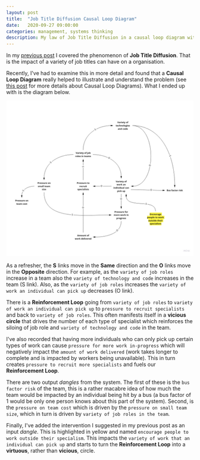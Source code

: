 ```yaml
---
layout: post
title:  "Job Title Diffusion Causal Loop Diagram"
date:   2020-09-27 09:00:00
categories: management, systems thinking
description: My law of Job Title Diffusion in a causal loop diagram with intervention!
---
```


In my [previous post](/blog/law-of-job-title-diffusion) I covered the phenomenon of **Job Title Diffusion**.  That is the impact of a variety of job titles can have on a organisation.

Recently, I've had to examine this in more detail and found that a **Causal Loop Diagram** really helped to illustrate and understand the problem (see [this post](/blog/ability-to-cope) for more details about Causal Loop Diagrams).  What I ended up with is the diagram below.

![Causal Loop Diagram of Job Title Diffusion](../images/job-title-diffusion.jpg)

As a refresher, the **S** links move in the **Same** direction and the **O** links move in the **Opposite** direction.  For example, as the `variety of job roles` increase in a team also the `variety of technology and code` increases in the team (S link).  Also, as the `variety of job roles` increases the `variety of work an individual can pick up` decreases (O link).

There is a **Reinforcement Loop** going from `variety of job roles` to `variety of work an individual can pick up` to `pressure to recruit specialists` and back to `variety of job roles`.  This often manifests itself in a **vicious circle** that drives the number of each type of specialist which reinforces the siloing of job role and `variety of technology and code` in the team.  

I've also recorded that having more individuals who can only pick up certain types of work can cause `pressure for more work in-progress` which will negatively impact the `amount of work delivered` (work takes longer to complete and is impacted by workers being unavailable).  This in turn creates `pressure to recruit more specialists` and fuels our **Reinforcement Loop**.

There are two output _dangles_ from the system.  The first of these is the `bus factor risk` of the team, this is a rather macabre idea of how much the team would be impacted by an individual being hit by a bus (a bus factor of 1 would be only one person knows about this part of the system).  Second, is the `pressure on team cost` which is driven by the `pressure on small team size`, which in turn is driven by `variety of job roles in the team`.

Finally, I've added the intervention I suggested in my previous post as an input _dangle_.  This is highlighted in yellow and named `encourage people to work outside their specialism`.  This impacts the `variety of work that an individual can pick up` and starts to turn the **Reinforcement Loop** into a **virtuous**, rather than **vicious**, circle.